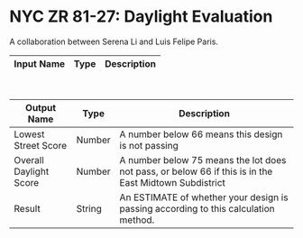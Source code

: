 

# NYC ZR 81-27: Daylight Evaluation

A collaboration between Serena Li and Luis Felipe Paris.

|Input Name|Type|Description|
|---|---|---|


<br>

|Output Name|Type|Description|
|---|---|---|
|Lowest Street Score|Number|A number below 66 means this design is not passing|
|Overall Daylight Score|Number|A number below 75 means the lot does not pass, or below 66 if this is in the East Midtown Subdistrict|
|Result|String|An ESTIMATE of whether your design is passing according to this calculation method.|

